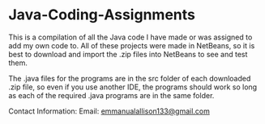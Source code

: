 # Java-Coding-Assignments
This is a compilation of all the Java code I have made or was assigned to add my own code to.
All of these projects were made in NetBeans, so it is best to download and import the .zip files into NetBeans to see and test them.

The .java files for the programs are in the src folder of each downloaded .zip file, so even if you use another IDE, the programs should work so long as each of the required .java programs are in the same folder.

Contact Information:
Email: emmanualallison133@gmail.com

